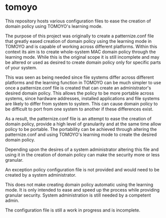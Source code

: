 # tomoyo
This repository hosts various configuration files to ease the creation of domain policy using TOMOYO's learning mode.

The purpose of this project was originally to create a patternize.conf file that greatly eased creation of domain policy using the learning mode in TOMOYO and is capable of working across different platforms. Within this context its aim is to create whole-system MAC domain policy through the learning mode. While this is the original scope it is still incomplete and may be altered or used as desired to create domain policy only for specific parts of your system.

This was seen as being needed since file systems differ across different platforms and the learning function in TOMOYO can be much simpler to use once a patternize.conf file is created that can create an administrator's desired domain policy. This allows the policy to be more portable across systems, since hardware addresses, installed applications and file systems are likely to differ from system to system. This can cause domain policy to be difficult to port from one system to another if these differences exist.

As a result, the patternize.conf file is an attempt to ease the creation of domain policy, provide a high level of granularity and at the same time allow policy to be portable. The portability can be achieved through altering the patternize.conf and using TOMOYO's learning mode to create the desired domain policy.

Depending upon the desires of a system administrator altering this file and using it in the creation of domain policy can make the security more or less granular.

An exception policy configuration file is not provided and would need to be created by a system administrator.

This does not make creating domain policy automatic using the learning mode. It is only intended to ease and speed up the process while providing granular security. System administration is still needed by a competent admin.

The configuration file is still a work in progress and is incomplete.

